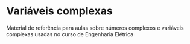 # Variáveis complexas

Material de referência para aulas sobre números complexos e variáveis complexas usadas no curso de Engenharia Elétrica
